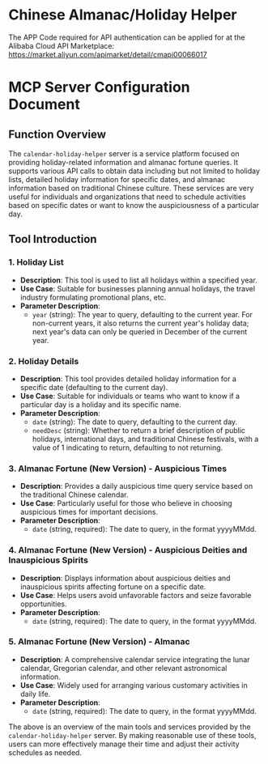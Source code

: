 # Chinese Almanac/Holiday Helper

The APP Code required for API authentication can be applied for at the Alibaba Cloud API Marketplace: https://market.aliyun.com/apimarket/detail/cmapi00066017

# MCP Server Configuration Document

## Function Overview
The `calendar-holiday-helper` server is a service platform focused on providing holiday-related information and almanac fortune queries. It supports various API calls to obtain data including but not limited to holiday lists, detailed holiday information for specific dates, and almanac information based on traditional Chinese culture. These services are very useful for individuals and organizations that need to schedule activities based on specific dates or want to know the auspiciousness of a particular day.

## Tool Introduction

### 1. Holiday List
- **Description**: This tool is used to list all holidays within a specified year.
- **Use Case**: Suitable for businesses planning annual holidays, the travel industry formulating promotional plans, etc.
- **Parameter Description**:
  - `year` (string): The year to query, defaulting to the current year. For non-current years, it also returns the current year's holiday data; next year's data can only be queried in December of the current year.

### 2. Holiday Details
- **Description**: This tool provides detailed holiday information for a specific date (defaulting to the current day).
- **Use Case**: Suitable for individuals or teams who want to know if a particular day is a holiday and its specific name.
- **Parameter Description**:
  - `date` (string): The date to query, defaulting to the current day.
  - `needDesc` (string): Whether to return a brief description of public holidays, international days, and traditional Chinese festivals, with a value of 1 indicating to return, defaulting to not returning.

### 3. Almanac Fortune (New Version) - Auspicious Times
- **Description**: Provides a daily auspicious time query service based on the traditional Chinese calendar.
- **Use Case**: Particularly useful for those who believe in choosing auspicious times for important decisions.
- **Parameter Description**:
  - `date` (string, required): The date to query, in the format yyyyMMdd.

### 4. Almanac Fortune (New Version) - Auspicious Deities and Inauspicious Spirits
- **Description**: Displays information about auspicious deities and inauspicious spirits affecting fortune on a specific date.
- **Use Case**: Helps users avoid unfavorable factors and seize favorable opportunities.
- **Parameter Description**:
  - `date` (string, required): The date to query, in the format yyyyMMdd.

### 5. Almanac Fortune (New Version) - Almanac
- **Description**: A comprehensive calendar service integrating the lunar calendar, Gregorian calendar, and other relevant astronomical information.
- **Use Case**: Widely used for arranging various customary activities in daily life.
- **Parameter Description**:
  - `date` (string, required): The date to query, in the format yyyyMMdd.

The above is an overview of the main tools and services provided by the `calendar-holiday-helper` server. By making reasonable use of these tools, users can more effectively manage their time and adjust their activity schedules as needed.